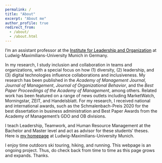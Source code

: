 ```yaml
---
permalink: /
title: "About"
excerpt: "About me"
author_profile: true
redirect_from: 
  - /about/
  - /about.html
---
```



I’m an assistant professor at the <a style='color: black;' href='https://www.en.ilo.bwl.uni-muenchen.de/index.html'>Institute for Leadership and Organization</a> at Ludwig-Maximilians-University Munich in Germany.

In my research, I study inclusion and collaboration in teams and organizations, with a special focus on how (1) diversity, (2) leadership, and (3) digital technologies influence collaborations and inclusiveness. My research has been published in the *Academy of Management Journal*, *Journal of Management*, *Journal of Organizational Behavior*, and the *Best Paper Proceedings of the Academy of Management*, among others. Related work has been featured on a range of news outlets including MarketWatch, Morningstar, ZEIT, and Handelsblatt. For my research, I received national and international awards, such as the Schmalenbach-Preis 2020 for the best dissertation in business administration and Best Paper Awards from the Academy of Management’s GDO and OB divisions.

I teach Leadership, Teamwork, and Human Resource Management at the Bachelor and Master level and act as advisor for these students’ theses. Here is <a style='color: black;' href='https://www.en.ilo.bwl.uni-muenchen.de/team/assistant-profs/max_reinwald/index.html'>my homepage</a> at Ludwig-Maximilians-University Munich.

I enjoy time outdoors ski touring, hiking, and running. This webpage is an ongoing project. Thus, do check back from time to time as this page grows and expands. Thanks.
